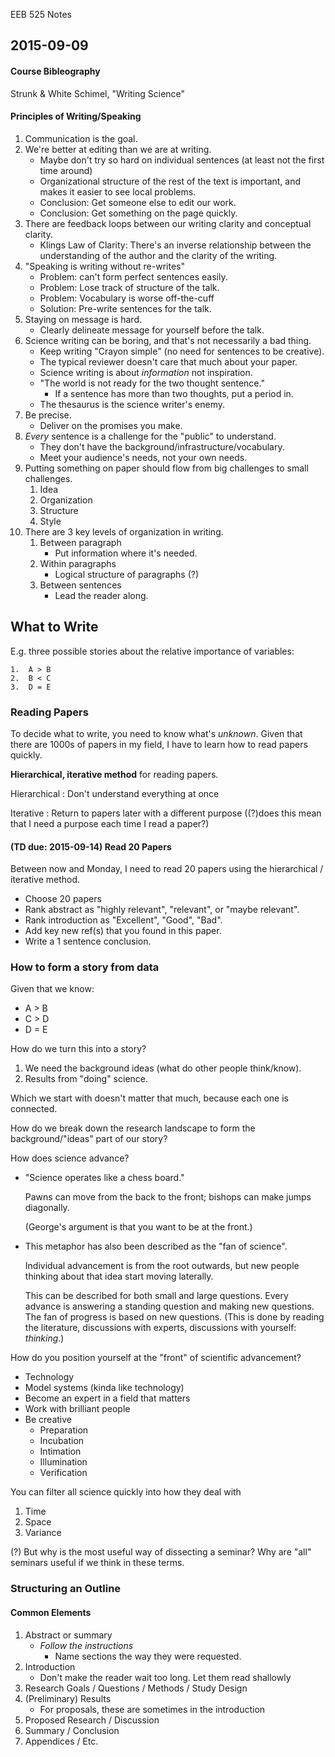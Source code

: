 EEB 525 Notes

## 2015-09-09 ##

#### Course Bibleography ####

Strunk & White
Schimel, "Writing Science"

#### Principles of Writing/Speaking ####

1.  Communication is the goal.
2.  We're better at editing than we are at writing.
    -   Maybe don't try so hard on individual sentences (at least not the
        first time around)
    -   Organizational structure of the rest of the text is important, and
        makes it easier to see local problems.
    -   Conclusion: Get someone else to edit our work.
    -   Conclusion: Get something on the page quickly.
3.  There are feedback loops between our writing clarity and conceptual
    clarity.
    -   Klings Law of Clarity: There's an inverse relationship between the
        understanding of the author and the clarity of the writing.
4.  "Speaking is writing without re-writes"
    -   Problem: can't form perfect sentences easily.
    -   Problem: Lose track of structure of the talk.
    -   Problem: Vocabulary is worse off-the-cuff
    -   Solution: Pre-write sentences for the talk.
5.  Staying on message is hard.
    -   Clearly delineate message for yourself before the talk.
6.  Science writing can be boring, and that's not necessarily a bad thing.
    -   Keep writing "Crayon simple" (no need for sentences to be creative).
    -   The typical reviewer doesn't care that much about your paper.
    -   Science writing is about _information_ not inspiration.
    -   "The world is not ready for the two thought sentence."
        -   If a sentence has more than two thoughts, put a period in.
    -   The thesaurus is the science writer's enemy.
7.  Be precise.
    -   Deliver on the promises you make.
8.  _Every_ sentence is a challenge for the "public" to understand.
    -   They don't have the background/infrastructure/vocabulary.
    -   Meet your audience's needs, not your own needs.
9.  Putting something on paper should flow from big challenges to small challenges.
    1.  Idea
    2.  Organization
    3.  Structure
    4.  Style
10. There are 3 key levels of organization in writing.
    1.  Between paragraph
        -   Put information where it's needed.
    2.  Within paragraphs
        -   Logical structure of paragraphs (?)
    3.  Between sentences
        -   Lead the reader along.

## What to Write ##

E.g. three possible stories about the relative importance of variables:

    1.  A > B
    2.  B < C
    3.  D = E

### Reading Papers ###

To decide what to write, you need to know what's _unknown_.  Given that there
are 1000s of papers in my field, I have to learn how to read papers quickly.

**Hierarchical, iterative method** for reading papers.

Hierarchical
:   Don't understand everything at once

Iterative
:   Return to papers later with a different purpose ((?)does this mean that I
    need a purpose each time I read a paper?)

#### (TD due: 2015-09-14) Read 20 Papers ####

Between now and Monday, I need to read 20 papers using the hierarchical /
iterative method.

-   Choose 20 papers 
-   Rank abstract as "highly relevant", "relevant", or "maybe relevant".
-   Rank introduction as "Excellent", "Good", "Bad".
-   Add key new ref(s) that you found in this paper.
-   Write a 1 sentence conclusion.

### How to form a story from data ###

Given that we know:

-   A > B
-   C > D
-   D = E

How do we turn this into a story?

1.  We need the background ideas (what do other people think/know).
2.  Results from "doing" science.

Which we start with doesn't matter that much, because each one is connected.

How do we break down the research landscape to form the background/"ideas"
part of our story?

How does science advance?

-   "Science operates like a chess board."

    Pawns can move from the back to the front; bishops can make jumps
    diagonally.

    (George's argument is that you want to be at the front.)

-   This metaphor has also been described as the "fan of science".

    Individual advancement is from the root outwards, but new people thinking
    about that idea start moving laterally.

    This can be described for both small and large questions.
    Every advance is answering a standing question and making new questions.
    The fan of progress is based on new questions.
    (This is done by reading the literature, discussions with experts,
    discussions with yourself: _thinking_.)

How do you position yourself at the "front" of scientific advancement?

-   Technology
-   Model systems (kinda like technology)
-   Become an expert in a field that matters
-   Work with brilliant people
-   Be creative
    -   Preparation
    -   Incubation
    -   Intimation
    -   Illumination
    -   Verification

You can filter all science quickly into how they deal with

1.  Time
2.  Space
3.  Variance

(?) But why is the most useful way of dissecting a seminar?  Why are "all"
seminars useful if we think in these terms.

### Structuring an Outline ###

#### Common Elements ####

1.  Abstract or summary
    -   _Follow the instructions_
        -   Name sections the way they were requested.
2.  Introduction
    -   Don't make the reader wait too long.  Let them read shallowly
3.  Research Goals / Questions / Methods / Study Design
4.  (Preliminary) Results
    -   For proposals, these are sometimes in the introduction
5.  Proposed Research / Discussion
6.  Summary / Conclusion
7.  Appendices / Etc.

